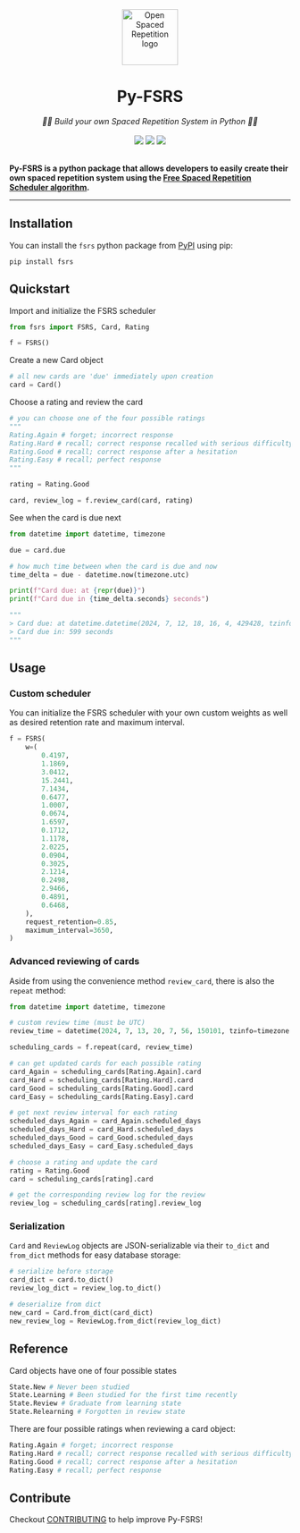 <div align="center">
  <img src="https://avatars.githubusercontent.com/u/96821265?s=200&v=4" height="100" alt="Open Spaced Repetition logo"/>
</div>
<div align="center">

# Py-FSRS

</div>
<div align="center">
  <em>🧠🔄 Build your own Spaced Repetition System in Python 🧠🔄   </em>
</div>
<br />
<div align="center" style="text-decoration: none;">
    <a href="https://pypi.org/project/fsrs/"><img src="https://img.shields.io/pypi/v/fsrs"></a>
    <a href="https://github.com/open-spaced-repetition/py-fsrs/blob/main/LICENSE" style="text-decoration: none;"><img src="https://img.shields.io/badge/License-MIT-brightgreen.svg"></a>
    <a href="https://github.com/astral-sh/ruff"><img src="https://img.shields.io/endpoint?url=https://raw.githubusercontent.com/astral-sh/ruff/main/assets/badge/v2.json"></a>
</div>
<br />


**Py-FSRS is a python package that allows developers to easily create their own spaced repetition system using the <a href="https://github.com/open-spaced-repetition/free-spaced-repetition-scheduler">Free Spaced Repetition Scheduler algorithm</a>.**


---


## Installation
You can install the `fsrs` python package from [PyPI](https://pypi.org/project/fsrs/) using pip:
```
pip install fsrs
```

## Quickstart

Import and initialize the FSRS scheduler

```python
from fsrs import FSRS, Card, Rating

f = FSRS()
```

Create a new Card object
```python
# all new cards are 'due' immediately upon creation
card = Card()
```

Choose a rating and review the card
```python
# you can choose one of the four possible ratings
"""
Rating.Again # forget; incorrect response
Rating.Hard # recall; correct response recalled with serious difficulty
Rating.Good # recall; correct response after a hesitation
Rating.Easy # recall; perfect response
"""

rating = Rating.Good

card, review_log = f.review_card(card, rating)
```

See when the card is due next
```python
from datetime import datetime, timezone

due = card.due

# how much time between when the card is due and now
time_delta = due - datetime.now(timezone.utc)

print(f"Card due: at {repr(due)}")
print(f"Card due in {time_delta.seconds} seconds")

"""
> Card due: at datetime.datetime(2024, 7, 12, 18, 16, 4, 429428, tzinfo=datetime.timezone.utc)
> Card due in: 599 seconds
"""
```

## Usage

### Custom scheduler

You can initialize the FSRS scheduler with your own custom weights as well as desired retention rate and maximum interval.

```python
f = FSRS(
    w=(
        0.4197,
        1.1869,
        3.0412,
        15.2441,
        7.1434,
        0.6477,
        1.0007,
        0.0674,
        1.6597,
        0.1712,
        1.1178,
        2.0225,
        0.0904,
        0.3025,
        2.1214,
        0.2498,
        2.9466,
        0.4891,
        0.6468,
    ),
    request_retention=0.85,
    maximum_interval=3650,
)
```

### Advanced reviewing of cards

Aside from using the convenience method `review_card`, there is also the `repeat` method:

```python
from datetime import datetime, timezone

# custom review time (must be UTC)
review_time = datetime(2024, 7, 13, 20, 7, 56, 150101, tzinfo=timezone.utc)

scheduling_cards = f.repeat(card, review_time)

# can get updated cards for each possible rating
card_Again = scheduling_cards[Rating.Again].card
card_Hard = scheduling_cards[Rating.Hard].card
card_Good = scheduling_cards[Rating.Good].card
card_Easy = scheduling_cards[Rating.Easy].card

# get next review interval for each rating
scheduled_days_Again = card_Again.scheduled_days
scheduled_days_Hard = card_Hard.scheduled_days
scheduled_days_Good = card_Good.scheduled_days
scheduled_days_Easy = card_Easy.scheduled_days

# choose a rating and update the card
rating = Rating.Good
card = scheduling_cards[rating].card

# get the corresponding review log for the review
review_log = scheduling_cards[rating].review_log
```

### Serialization

`Card` and `ReviewLog` objects are JSON-serializable via their `to_dict` and `from_dict` methods for easy database storage:

```python
# serialize before storage
card_dict = card.to_dict()
review_log_dict = review_log.to_dict()

# deserialize from dict
new_card = Card.from_dict(card_dict)
new_review_log = ReviewLog.from_dict(review_log_dict)
```

## Reference

Card objects have one of four possible states
```python
State.New # Never been studied
State.Learning # Been studied for the first time recently
State.Review # Graduate from learning state
State.Relearning # Forgotten in review state
```

There are four possible ratings when reviewing a card object:
```python
Rating.Again # forget; incorrect response
Rating.Hard # recall; correct response recalled with serious difficulty
Rating.Good # recall; correct response after a hesitation
Rating.Easy # recall; perfect response
```

## Contribute

Checkout [CONTRIBUTING](CONTRIBUTING.md) to help improve Py-FSRS!